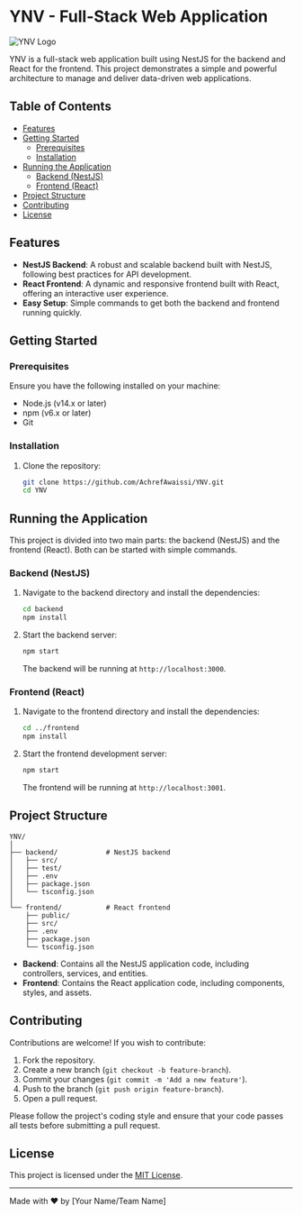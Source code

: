 # YNV - Full-Stack Web Application

![YNV Logo](https://via.placeholder.com/150?text=YNV+Logo)

YNV is a full-stack web application built using NestJS for the backend and React for the frontend. This project demonstrates a simple and powerful architecture to manage and deliver data-driven web applications.

## Table of Contents

- [Features](#features)
- [Getting Started](#getting-started)
  - [Prerequisites](#prerequisites)
  - [Installation](#installation)
- [Running the Application](#running-the-application)
  - [Backend (NestJS)](#backend-nestjs)
  - [Frontend (React)](#frontend-react)
- [Project Structure](#project-structure)
- [Contributing](#contributing)
- [License](#license)

## Features

- **NestJS Backend**: A robust and scalable backend built with NestJS, following best practices for API development.
- **React Frontend**: A dynamic and responsive frontend built with React, offering an interactive user experience.
- **Easy Setup**: Simple commands to get both the backend and frontend running quickly.

## Getting Started

### Prerequisites

Ensure you have the following installed on your machine:

- Node.js (v14.x or later)
- npm (v6.x or later)
- Git

### Installation

1. Clone the repository:

   ```bash
   git clone https://github.com/AchrefAwaissi/YNV.git
   cd YNV
   ```

## Running the Application

This project is divided into two main parts: the backend (NestJS) and the frontend (React). Both can be started with simple commands.

### Backend (NestJS)

1. Navigate to the backend directory and install the dependencies:

   ```bash
   cd backend
   npm install
   ```

2. Start the backend server:

   ```bash
   npm start
   ```

   The backend will be running at `http://localhost:3000`.

### Frontend (React)

1. Navigate to the frontend directory and install the dependencies:

   ```bash
   cd ../frontend
   npm install
   ```

2. Start the frontend development server:

   ```bash
   npm start
   ```

   The frontend will be running at `http://localhost:3001`.

## Project Structure

```
YNV/
│
├── backend/            # NestJS backend
│   ├── src/
│   ├── test/
│   ├── .env
│   ├── package.json
│   └── tsconfig.json
│
└── frontend/           # React frontend
    ├── public/
    ├── src/
    ├── .env
    ├── package.json
    └── tsconfig.json
```

- **Backend**: Contains all the NestJS application code, including controllers, services, and entities.
- **Frontend**: Contains the React application code, including components, styles, and assets.

## Contributing

Contributions are welcome! If you wish to contribute:

1. Fork the repository.
2. Create a new branch (`git checkout -b feature-branch`).
3. Commit your changes (`git commit -m 'Add a new feature'`).
4. Push to the branch (`git push origin feature-branch`).
5. Open a pull request.

Please follow the project's coding style and ensure that your code passes all tests before submitting a pull request.

## License

This project is licensed under the [MIT License](https://opensource.org/licenses/MIT).

---

Made with ❤️ by [Your Name/Team Name]
